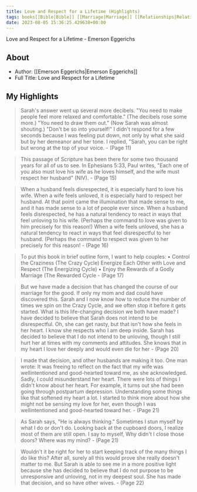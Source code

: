 ```yaml
---
title: Love and Respect for a Lifetime (Highlights)
tags: books[[Bible|Bible]] [[Marriage|Marriage]] [[Relationships|Relationships]]
date: 2023-08-05 15:36:25.429638+00:00
---
```

Love and Respect for a Lifetime - Emerson Eggerichs

## About
- Author: [[Emerson Eggerichs|Emerson Eggerichs]]
- Full Title: Love and Respect for a Lifetime

## My Highlights
> Sarah's answer went up several more decibels. "You need to make people feel more relaxed and comfortable." (The decibels rose some more.) "You need to draw them out." (Now Sarah was almost shouting.) "Don't be so into yourself!"
> I didn't respond for a few seconds because I was feeling put down, not only by what she said but by her demeanor and her tone. I replied, "Sarah, you can be right but wrong at the top of your voice.
\-  (Page 11)

> This passage of Scripture has been there for some two thousand years for all of us to see. In Ephesians 5:33, Paul writes, "Each one of you also must love his wife as he loves himself, and the wife must respect her husband" (NIV).
\-  (Page 15)

> When a husband feels disrespected, it is especially hard to love his wife. When a wife feels unloved, it is especially hard to respect her husband.
> At that point came the illumination that made sense to me, and it has made sense to a lot of people ever since. When a husband feels disrespected, he has a natural tendency to react in ways that feel unloving to his wife. (Perhaps the command to love was given to him precisely for this reason!) When a wife feels unloved, she has a natural tendency to react in ways that feel disrespectful to her husband. (Perhaps the command to respect was given to her precisely for this reason!
\-  (Page 16)

> To put this book in brief outline form, I want to help couples:
> • Control the Craziness (The Crazy Cycle)
> Energize Each Other with Love and Respect (The Energizing Cycle)
> • Enjoy the Rewards of a Godly Marriage (The Rewarded Cycle
\-  (Page 17)

> But we have made a decision that has changed the course of our marriage for the good. If only my mom and dad could have discovered this. Sarah and I now know how to reduce the number of times we spin on the Crazy Cycle, and we often stop it before it gets started.
> What is this life-changing decision we both have made? I have decided to believe that Sarah does not intend to be disrespectful. Oh, she can get nasty, but that isn't how she feels in her heart. I know she respects who I am deep inside. Sarah has decided to believe that I do not intend to be unloving, though I still hurt her at times with my comments and attitudes. She knows that in my heart I love her deeply and would even die for her
\-  (Page 20)

> I made that decision, and other husbands are making it too. One man wrote:
> It was freeing to reflect on the fact that my wife was wellintentioned and good-hearted toward me, as she acknowledged.
> Sadly, I could misunderstand her heart. There were lots of things I didn't know about her heart. For example, it turns out she had been going through postpartum depression. Understanding some things like that softened my heart a lot. I started to think more about how she might not be sensing my love for her, even though I was wellintentioned and good-hearted toward her.
\-  (Page 21)

> As Sarah says, "He is always thinking." Sometimes I stun myself by what I do or don't do. Looking back at the cupboard doors, I realize most of them are still open. I say to myself, Why didn't I close those doors? Where was my mind?
\-  (Page 21)

> Wouldn't it be right for her to start keeping track of the many things I do like this? After all, surely all this would prove she really doesn't matter to me.
> But Sarah is able to see me in a more positive light because she has decided to believe that I do not purpose to be unresponsive and unloving, not in my deepest soul. She has made that decision, and so have other wives.
\-  (Page 22)

